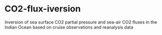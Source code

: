 # CO2-flux-iversion
Inversion of sea surface CO2 partial pressure and sea-air CO2 fluxes in the Indian Ocean based on cruise observations and reanalysis data

